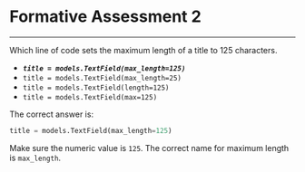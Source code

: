 # Formative Assessment 2

---

Which line of code sets the maximum length of a title to 125 characters.

- ***`title = models.TextField(max_length=125)`***
- `title = models.TextField(max_length=25)`
- `title = models.TextField(length=125)`
- `title = models.TextField(max=125)`

The correct answer is:

```python
title = models.TextField(max_length=125)
```

Make sure the numeric value is `125`. The correct name for maximum length is `max_length`.
